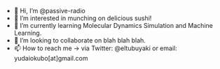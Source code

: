- 👋 Hi, I’m @passive-radio
- 👀 I’m interested in munching on delicious sushi!
- 🌱 I’m currently learning Molecular Dynamics Simulation and Machine Learning.
- 💞️ I’m looking to collaborate on blah blah blah.
- 📫 How to reach me -> via Twitter: @eltubuyaki or email: yudaiokubo[at]gmail.com

<!-- ---

### :fire: My Stats :

[![GitHub Streak](http://github-readme-streak-stats.herokuapp.com?user=passive-radio&theme=dark&background=000000)](https://git.io/streak-stats)  
[![Top Langs](https://github-readme-stats.vercel.app/api/top-langs/?username=passive-radio&layout=compact&theme=vision-friendly-dark)](https://github.com/anuraghazra/github-readme-stats) -->
<!---
passive-radio/passive-radio is a ✨ special ✨ repository because its `README.md` (this file) appears on your GitHub profile.
You can click the Preview link to take a look at your changes.
--->
